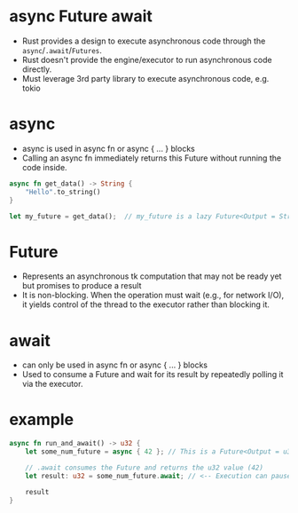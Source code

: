 # async Future await

- Rust provides a design to execute asynchronous code through the `async`/`.await`/`Futures`.
- Rust doesn't provide the engine/executor to run asynchronous code directly.
- Must leverage 3rd party library to execute asynchronous code, e.g. tokio

# async

- async is used in async fn or async { ... } blocks
- Calling an async fn immediately returns this Future without running the code inside.

```rs
async fn get_data() -> String {
    "Hello".to_string()
}

let my_future = get_data();  // my_future is a lazy Future<Output = String>.
```

# Future

- Represents an asynchronous tk computation that may not be ready yet but promises to produce a result
- It is non-blocking. When the operation must wait (e.g., for network I/O), it yields control of the thread to the executor rather than blocking it.

# await

- can only be used in async fn or async { ... } blocks
- Used to consume a Future and wait for its result by repeatedly polling it via the executor.

# example

```rs
async fn run_and_await() -> u32 {
    let some_num_future = async { 42 }; // This is a Future<Output = u32>

    // .await consumes the Future and returns the u32 value (42)
    let result: u32 = some_num_future.await; // <-- Execution can pause here

    result
}
```
